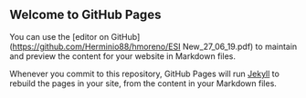 ## Welcome to GitHub Pages

You can use the [editor on GitHub](https://github.com/Herminio88/hmoreno/ESI New_27_06_19.pdf) to maintain and preview the content for your website in Markdown files.

Whenever you commit to this repository, GitHub Pages will run [Jekyll](https://jekyllrb.com/) to rebuild the pages in your site, from the content in your Markdown files.


